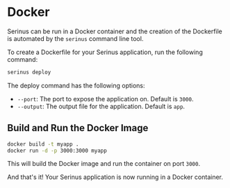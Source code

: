 # Docker

Serinus can be run in a Docker container and the creation of the Dockerfile is automated by the `serinus` command line tool.

To create a Dockerfile for your Serinus application, run the following command:

```bash
serinus deploy
```

The deploy command has the following options:

- `--port`: The port to expose the application on. Default is `3000`.
- `--output`: The output file for the application. Default is `app`.

## Build and Run the Docker Image

```bash
docker build -t myapp .
docker run -d -p 3000:3000 myapp
```

This will build the Docker image and run the container on port `3000`.

And that's it! Your Serinus application is now running in a Docker container.

